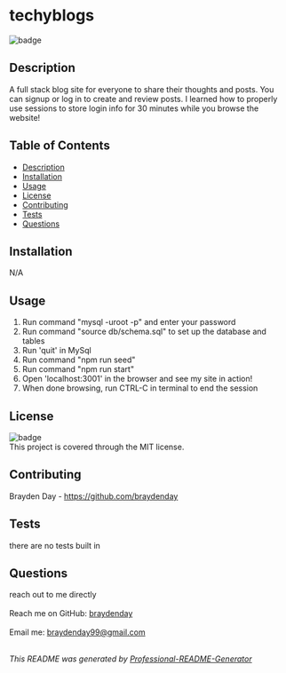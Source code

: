 <h1 text-align="center">techyblogs</h1>
  
![badge](https://img.shields.io/badge/license-MIT-brightgreen)<br>

## Description
A full stack blog site for everyone to share their thoughts and posts. You can signup or log in to create and review posts. I learned how to properly use sessions to store login info for 30 minutes while you browse the website!

## Table of Contents
- [Description](#description)
- [Installation](#installation)
- [Usage](#usage)
- [License](#license)
- [Contributing](#contributing)
- [Tests](#tests)
- [Questions](#questions)

## Installation
N/A

## Usage
1. Run command "mysql -uroot -p" and enter your password
2. Run command "source db/schema.sql" to set up the database and tables
3. Run 'quit' in MySql
4. Run command "npm run seed"
5. Run command "npm run start"
6. Open 'localhost:3001' in the browser and see my site in action!
7. When done browsing, run CTRL-C in terminal to end the session

<!-- ![note-taker](/Develop/public/assets/screenshot1.png?raw=true "Express Note Taker") -->

## License
![badge](https://img.shields.io/badge/license-MIT-brightgreen)
<br>
This project is covered through the MIT license. 

## Contributing
Brayden Day - https://github.com/braydenday

## Tests
there are no tests built in

## Questions
reach out to me directly<br>
<br>
Reach me on GitHub: [braydenday](https://github.com/braydenday)<br>
<br>
Email me: braydenday99@gmail.com<br><br>

_This README was generated by [Professional-README-Generator](https://github.com/braydenday/Professional-README-Generator)_